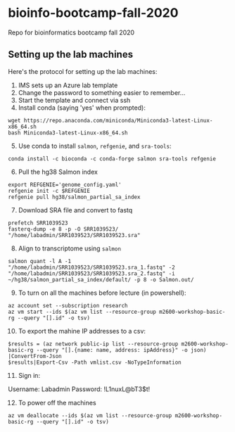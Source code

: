 # bioinfo-bootcamp-fall-2020
Repo for bioinformatics bootcamp fall 2020

## Setting up the lab machines

Here's the protocol for setting up the lab machines:

1. IMS sets up an Azure lab template
2. Change the password to something easier to remember...
3. Start the template and connect via ssh
4. Install conda (saying 'yes' when prompted):

```
wget https://repo.anaconda.com/miniconda/Miniconda3-latest-Linux-x86_64.sh
bash Miniconda3-latest-Linux-x86_64.sh
```

5. Use conda to install `salmon`, `refgenie`, and `sra-tools`:

```
conda install -c bioconda -c conda-forge salmon sra-tools refgenie
```

6. Pull the hg38 Salmon index

```
export REFGENIE='genome_config.yaml'
refgenie init -c $REFGENIE
refgenie pull hg38/salmon_partial_sa_index
```


7. Download SRA file and convert to fastq
```
prefetch SRR1039523
fasterq-dump -e 8 -p -O SRR1039523/ "/home/labadmin/SRR1039523/SRR1039523.sra"
```

8. Align to transcriptome using `salmon`
```
salmon quant -l A -1 "/home/labadmin/SRR1039523/SRR1039523.sra_1.fastq" -2 "/home/labadmin/SRR1039523/SRR1039523.sra_2.fastq" -i ~/hg38/salmon_partial_sa_index/default/ -p 8 -o Salmon.out/
```

9. To turn on all the machines before lecture (in powershell):

```
az account set --subscription research
az vm start --ids $(az vm list --resource-group m2600-workshop-basic-rg --query "[].id" -o tsv)
```

10. To export the mahine IP addresses to a csv:

```
$results = (az network public-ip list --resource-group m2600-workshop-basic-rg --query "[].{name: name, address: ipAddress}" -o json) |ConvertFrom-Json
$results|Export-Csv -Path vmlist.csv -NoTypeInformation
```

11. Sign in:

Username: Labadmin
Password: !L1nuxL@bT3$t!

12. To power off the machines

```
az vm deallocate --ids $(az vm list --resource-group m2600-workshop-basic-rg --query "[].id" -o tsv)
```
